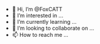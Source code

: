 - 👋 Hi, I’m @FoxCATT
- 👀 I’m interested in ...
- 🌱 I’m currently learning ...
- 💞️ I’m looking to collaborate on ...
- 📫 How to reach me ...

<!---
FoxCATT/FoxCATT is a ✨ special ✨ repository because its `README.md` (this file) appears on your GitHub profile.
You can click the Preview link to take a look at your changes.
--->

